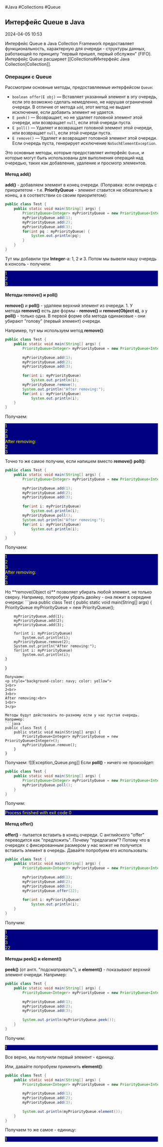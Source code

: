 #Java #Collections #Queue

## Интерфейс Queue в Java

2024-04-05 10:53

Интерфейс Queue в Java Collection Framework предоставляет функциональность, характерную для очереди - структуры данных, работающей по принципу "первый пришел, первый обслужен" (FIFO). Интерфейс Queue расширяет [[Collections#Интерфейс Java Collection|Collection]].

### Операции с Queue

Рассмотрим основные методы, предоставляемые интерфейсом `Queue`:
- `boolean offer(E obj)` **—** Вставляет указанный элемент в эту очередь, если это возможно сделать немедленно, не нарушая ограничений очереди. В отличие от метода `add`, этот метод не выдает исключение, если добавить элемент не удается.
- `E peek()` — Возвращает, но не удаляет головной элемент этой очереди, или возвращает `null`, если этой очереди пуста.
- `E poll()` — Удаляет и возвращает головной элемент этой очереди, или возвращает `null`, если этой очереди пуста.
- `E remove()` — Удаляет и возвращает головной элемент этой очереди. Если очередь пуста, генерирует исключение `NoSuchElementException`.

Это основные методы, которые предоставляет интерфейс `Queue`, и которые могут быть использованы для выполнения операций над очередью, таких как добавление, удаление и просмотр элементов.

#### Метод add()

**add()** - добавляем элемент в конец очереди. (Поправка: если очередь с приоритетом - т.е. **PriorityQueue** - элемент ставится не обязательно в конец, а в соответствии со своим приоритетом):
```java
public class Test {
    public static void main(String[] args) {
        PriorityQueue<Integer> myPriorityQueue = new PriorityQueue<Integer>();
        myPriorityQueue.add(1);
        myPriorityQueue.add(2);
        myPriorityQueue.add(3);
        for(int pq : myPriorityQueue) {
            System.out.println(pq);
        }
    }
}
```
Тут мы добавили три **Integer**-а: 1, 2 и 3. Потом мы вывели нашу очередь в консоль - получили:
<p style="background-color: navy; color: yellow">
1<br>
2<br>
3</p>

#### Методы remove() и poll()

**remove()** и **poll()** - удаляем верхний элемент из очереди. 1. У метода **remove()** есть две формы - **remove()** и **remove(Object o)**, а у **poll()** - только одна. В первой форме оба метода одинаковые - они убирают "голову" (первый элемент) очереди. 

Например, тут мы используем метод **remove()**:
```java
public class Test {
    public static void main(String[] args) {
        PriorityQueue<Integer> myPriorityQueue = new PriorityQueue<Integer>();
 
        myPriorityQueue.add(1);
        myPriorityQueue.add(2);
        myPriorityQueue.add(3);
 
        for(int i: myPriorityQueue)
            System.out.println(i);
        myPriorityQueue.remove();
        System.out.println("After removing:");
        for(int i: myPriorityQueue)
            System.out.println(i);
    }
}
```
Получаем:
<p style="background-color: navy; color: yellow">
1<br>
2<br>
3<br>
After removing:<br>
2<br>
3</p>

Точно то же самое получим, если напишем вместо **remove()** **poll()**:
```java
public class Test {
    public static void main(String[] args) {
        PriorityQueue<Integer> myPriorityQueue = new PriorityQueue<Integer>();
 
        myPriorityQueue.add(1);
        myPriorityQueue.add(2);
        myPriorityQueue.add(3);
 
        for(int i: myPriorityQueue)
            System.out.println(i);
        myPriorityQueue.poll();
        System.out.println("After removing:");
        for(int i: myPriorityQueue)
            System.out.println(i);
    }
}
```
Получаем:
<p style="background-color: navy; color: yellow">
1<br>
2<br>
3<br>
After removing:<br>
2<br>
3</p>
Но **remove(Object o)** позволяет убирать любой элемент, не только сверху. Например, попробуем убрать двойку - она лежит в середине очереди:
```java
public class Test {
    public static void main(String[] args) {
        PriorityQueue<Integer> myPriorityQueue = new PriorityQueue<Integer>();
 
        myPriorityQueue.add(1);
        myPriorityQueue.add(2);
        myPriorityQueue.add(3);
 
        for(int i: myPriorityQueue)
            System.out.println(i);
        myPriorityQueue.remove(2);
        System.out.println("After removing:");
        for(int i: myPriorityQueue)
            System.out.println(i);
    }
}
```
Получаем:
<p style="background-color: navy; color: yellow">
1<br>
2<br>
3<br>
After removing:<br>
1<br>
3</p>

Методы будут действовать по-разному если у нас пустая очередь. Например:
```java
public class Test {
    public static void main(String[] args) {
        PriorityQueue<Integer> myPriorityQueue = new PriorityQueue<Integer>();
        myPriorityQueue.remove();
    }
}
```
Получаем:
![[Exception_Queue.png]]
Если **poll()** - ничего не произойдет:
```java
public class Test {
    public static void main(String[] args) {
        PriorityQueue<Integer> myPriorityQueue = new PriorityQueue<Integer>();
        myPriorityQueue.poll();
    }
}
```
Получим:
<p style="background-color: navy; color: yellow">
Process finished with exit code 0</p>

#### Метод offer()

**offer()** - пытается вставить в конец очереди. С английского "offer" переводится как "предложить". Почему "предлагаем"? Потому что в очередях с фиксированным размером у нас может не получится вставить элемент в очередь. Давайте попробуем его использовать:
```java
public class Test {
    public static void main(String[] args) {
        PriorityQueue<Integer> myPriorityQueue = new PriorityQueue<Integer>();
 
        myPriorityQueue.add(1);
        myPriorityQueue.add(2);
        myPriorityQueue.add(3);
        myPriorityQueue.offer(22);
 
        for(int i: myPriorityQueue)
            System.out.println(i);
    }
}
```
Получим:
<p style="background-color: navy; color: yellow">
1<br>
2<br>
3<br>
22</p>

#### Методы peek() и element()

**peek()** (от англ. "подсматривать"), и **element()** - показывают верхний элемент очереди. Например:
```java
public class Test {
    public static void main(String[] args) {
        PriorityQueue<Integer> myPriorityQueue = new PriorityQueue<Integer>();
 
        myPriorityQueue.add(1);
        myPriorityQueue.add(2);
        myPriorityQueue.add(3);
 
        System.out.println(myPriorityQueue.peek());
    }
}
```
Получим:
<p style="background-color: navy; color: yellow">
1</p>
Все верно, мы получили первый элемент - единицу.

Или, давайте попробуем применить **element()**:
```java
public class Test {
    public static void main(String[] args) {
        PriorityQueue<Integer> myPriorityQueue = new PriorityQueue<Integer>();
 
        myPriorityQueue.add(1);
        myPriorityQueue.add(2);
        myPriorityQueue.add(3);
 
        System.out.println(myPriorityQueue.element());
    }
}
```
Получаем то же самое - единицу:
<p style="background-color: navy; color: yellow">
1</p>
